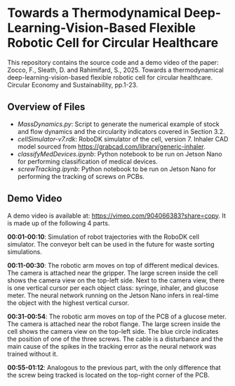 # Towards a Thermodynamical Deep-Learning-Vision-Based Flexible Robotic Cell for Circular Healthcare
This repository contains the source code and a demo video of the paper: 
Zocco, F., Sleath, D. and Rahimifard, S., 2025. Towards a thermodynamical deep-learning-vision-based flexible robotic cell for circular healthcare. Circular Economy and Sustainability, pp.1-23. 

## Overview of Files
* _MassDynamics.py_: Script to generate the numerical example of stock and flow dynamics and the circularity indicators covered in Section 3.2.
* _cellSimulator-v7.rdk_: RoboDK simulator of the cell, version 7. Inhaler CAD model sourced from https://grabcad.com/library/generic-inhaler. 
* _classifyMedDevices.ipynb_: Python notebook to be run on Jetson Nano for performing classification of medical devices.
* _screwTracking.ipynb_: Python notebook to be run on Jetson Nano for performing the tracking of screws on PCBs.   

## Demo Video
A demo video is available at: https://vimeo.com/904066383?share=copy. It is made up of the following 4 parts.

**00:01-00:10**: Simulation of robot trajectories with the RoboDK cell simulator. The conveyor belt can be used in
the future for waste sorting simulations.  

**00:11-00:30**: The robotic arm moves on top of different medical devices. The camera is attached near the gripper.
The large screen inside the cell shows the camera view on the top-left side. Next to the camera view,
there is one vertical cursor per each object class: syringe, inhaler, and glucose meter. 
The neural network running on the Jetson Nano infers in real-time the object with the highest vertical cursor.

**00:31-00:54**: The robotic arm moves on top of the PCB of a glucose meter. The camera is attached near the robot flange.
The large screen inside the cell shows the camera view on the top-left side. The blue circle indicates the position
of one of the three screws. The cable is a disturbance and the main cause of the spikes in the tracking error as
the neural network was trained without it.

**00:55-01:12**: Analogous to the previous part, with the only difference that the screw being tracked is located on the top-right corner
of the PCB.

